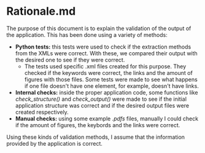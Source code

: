 # Rationale.md

The purpose of this document is to explain the validation of the output of the application. This has been done using a variety of methods:

* **Python tests:** this tests were used to check if the extraction methods from the XMLs were correct. With these, we compared their output with the desired one to see if they were correct.
  * The tests used specific .xml files created for this purpose. They checked if the keywords were correct, the links and the amount of figures with those files. Some tests were made to see what happens if one file doesn't have one element, for example, doesn't have links.
* **Internal checks:** inside the proper application code, some functions like *check_structure()* and *check_output()* were made to see if the initial application structure was correct and if the desired output files were created respectively.
* **Manual checks:** using some example *.pdfs* files, manually I could check if the amount of figures, the keybords and the links were correct.

Using these kinds of validation methods, I assume that the information provided by the application is correct.
